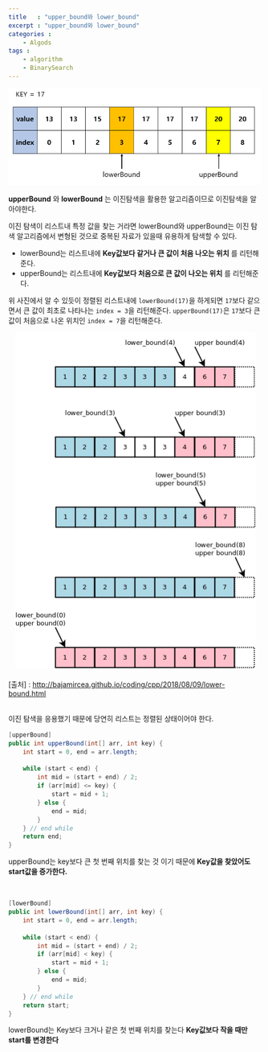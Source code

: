 ```yaml
---
title   : "upper_bound와 lower_bound"
excerpt : "upper_bound와 lower_bound"
categories : 
    - Algods
tags : 
    - algorithm
    - BinarySearch
---
```


![bs](/assets/img/algorithm/bs2.PNG)

__upperBound__ 와 __lowerBound__ 는 이진탐색을 활용한 알고리즘이므로 이진탐색을 알아야한다.  

이진 탐색이 리스트내 특정 값을 찾는 거라면 lowerBound와 upperBound는 이진 탐색 알고리즘에서 변형된 것으로 중복된 자료가 있을때 유용하게 탐색할 수 있다.  

- lowerBound는 리스트내에 __Key값보다 같거나 큰 값이 처음 나오는 위치__ 를 리턴해준다.  
- upperBound는 리스트내에 __Key값보다 처음으로 큰 값이 나오는 위치__ 를 리턴해준다.  

위 사진에서 알 수 있듯이 정렬된 리스트내에 `lowerBound(17)`을 하게되면 `17`보다 같으면서 큰 값이 최초로 나타나는 `index = 3`을 리턴해준다. `upperBound(17)`은 `17`보다 큰 값이 처음으로 나온 위치인 `index = 7`을 리턴해준다.  

![lbub](/assets/img/algorithm/lbub.PNG)  
[출처] : <http://bajamircea.github.io/coding/cpp/2018/08/09/lower-bound.html>

<br/>
이진 탐색을 응용했기 때문에 당연히 리스트는 정렬된 상태이어야 한다.  

```java
[upperBound]
public int upperBound(int[] arr, int key) {
    int start = 0, end = arr.length;

    while (start < end) {
        int mid = (start + end) / 2;
        if (arr[mid] <= key) {
            start = mid + 1;
        } else {
            end = mid;
        }
    } // end while
    return end;
}
```  
upperBound는 key보다 큰 첫 번째 위치를 찾는 것 이기 때문에 __Key값을 찾았어도 start값을 증가한다.__

<br/>

```java
[lowerBound]
public int lowerBound(int[] arr, int key) {
    int start = 0, end = arr.length;

    while (start < end) {
        int mid = (start + end) / 2;
        if (arr[mid] < key) {
            start = mid + 1;
        } else {
            end = mid;
        }
    } // end while
    return start;
}
```
lowerBound는 Key보다 크거나 같은 첫 번째 위치를 찾는다 __Key값보다 작을 때만 start를 변경한다__